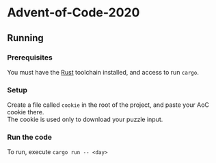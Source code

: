 # Advent-of-Code-2020

## Running
### Prerequisites
You must have the [Rust](https://www.rust-lang.org/tools/install) toolchain installed, and access to run `cargo`.  

### Setup
Create a file called `cookie` in the root of the project, and paste your AoC cookie there.  
The cookie is used only to download your puzzle input.

### Run the code
To run, execute `cargo run -- <day>`
